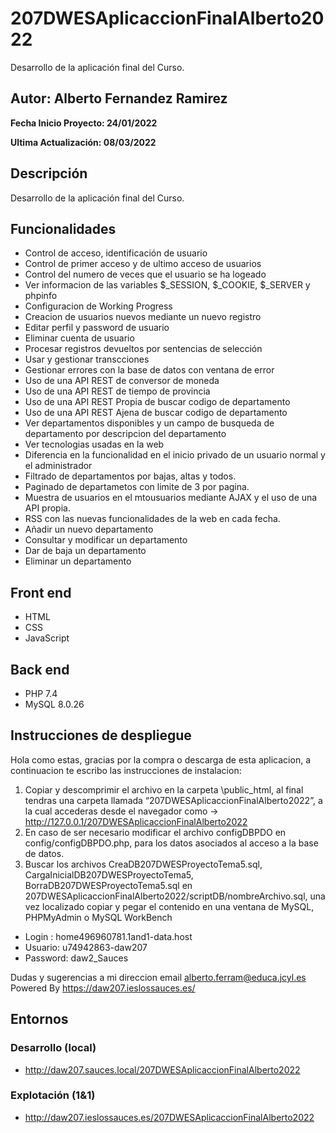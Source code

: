 # 207DWESAplicaccionFinalAlberto2022
Desarrollo de la aplicación final del Curso.

## Autor: Alberto Fernandez Ramirez

**Fecha Inicio Proyecto: 24/01/2022**

**Ultima Actualización: 08/03/2022**

## Descripción 
Desarrollo de la aplicación final del Curso.

## Funcionalidades
- Control de acceso, identificación de usuario 
- Control de primer acceso y de ultimo acceso de usuarios
- Control del numero de veces que el usuario se ha logeado
- Ver informacion de las variables $_SESSION, $_COOKIE, $_SERVER y phpinfo
- Configuracion de Working Progress
- Creacion de usuarios nuevos mediante un nuevo registro
- Editar perfil y password de usuario
- Eliminar cuenta de usuario
- Procesar registros devueltos por sentencias de selección
- Usar y gestionar transcciones
- Gestionar errores con la base de datos con ventana de error
- Uso de una API REST de conversor de moneda
- Uso de una API REST de tiempo de provincia
- Uso de una API REST Propia de buscar codigo de departamento
- Uso de una API REST Ajena de buscar codigo de departamento
- Ver departamentos disponibles y un campo de busqueda de departamento por descripcion del departamento
- Ver tecnologias usadas en la web
- Diferencia en la funcionalidad en el inicio privado de un usuario normal y el administrador
- Filtrado de departamentos por bajas, altas y todos.
- Paginado de departametos con limite de 3 por pagina.
- Muestra de usuarios en el mtousuarios mediante AJAX y el uso de una API propia.
- RSS con las nuevas funcionalidades de la web en cada fecha.
- Añadir un nuevo departamento
- Consultar y modificar un departamento
- Dar de baja un departamento
- Eliminar un departamento

## Front end
- HTML
- CSS
- JavaScript

## Back end
- PHP 7.4
- MySQL 8.0.26

## Instrucciones de despliegue
Hola como estas, gracias por la compra o descarga de esta aplicacion, a continuacion te escribo las instrucciones de instalacion:

1. Copiar y descomprimir el archivo en la carpeta \public_html, al final tendras una carpeta llamada “207DWESAplicaccionFinalAlberto2022”, a la cual accederas desde el navegador como -> http://127.0.0.1/207DWESAplicaccionFinalAlberto2022
2. En caso de ser necesario modificar el archivo configDBPDO en config/configDBPDO.php, para los datos asociados al acceso a la base de datos.
3. Buscar los archivos CreaDB207DWESProyectoTema5.sql, CargaInicialDB207DWESProyectoTema5, BorraDB207DWESProyectoTema5.sql en 207DWESAplicaccionFinalAlberto2022/scriptDB/nombreArchivo.sql, una vez localizado copiar y pegar el contenido en una ventana de MySQL, PHPMyAdmin o MySQL WorkBench

- Login :  home496960781.1and1-data.host
- Usuario: u74942863-daw207
- Password: daw2_Sauces

Dudas y sugerencias a mi direccion email alberto.ferram@educa.jcyl.es
Powered By https://daw207.ieslossauces.es/

## Entornos
### Desarrollo (local)
- http://daw207.sauces.local/207DWESAplicaccionFinalAlberto2022
### Explotación (1&1)
- http://daw207.ieslossauces.es/207DWESAplicaccionFinalAlberto2022